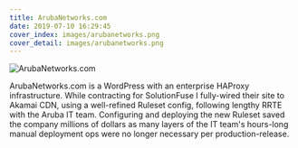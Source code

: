 ```yaml
---
title: ArubaNetworks.com
date: 2019-07-10 16:29:45
cover_index: images/arubanetworks.png
cover_detail: images/arubanetworks.png
---
```


![ArubaNetworks.com](/images/arubanetworks.png)

ArubaNetworks.com is a WordPress with an enterprise HAProxy infrastructure. While contracting for SolutionFuse I fully-wired their site to Akamai CDN, using a well-refined Ruleset config, following lengthy RRTE with the Aruba IT team. Configuring and deploying the new Ruleset saved the company millions of dollars as many layers of the IT team's hours-long manual deployment ops were no longer necessary per production-release.
